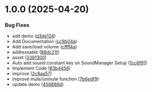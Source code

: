 # 1.0.0 (2025-04-20)


### Bug Fixes

* add demo ([d3de124](https://github.com/Unity-UPM-Packages/Sound-Manager/commit/d3de124fe2ec1d2b985706a1c653f8cb2499fb55))
* Add Documentation ([cc9b04a](https://github.com/Unity-UPM-Packages/Sound-Manager/commit/cc9b04a08a6a47fa023a241debf5378fdce18e72))
* Add save/load volume ([cffff4a](https://github.com/Unity-UPM-Packages/Sound-Manager/commit/cffff4a9963ef2cbe8e851c0d641a3d35bf28016))
* addressable ([88dc21f](https://github.com/Unity-UPM-Packages/Sound-Manager/commit/88dc21f653d8f1956194ee3952a8804a9d7d90fd))
* asset ([3391300](https://github.com/Unity-UPM-Packages/Sound-Manager/commit/3391300bd65a0c9458f669ae7f3495be50d00f6c))
* Auto add sound constant key on SoundManager Setup ([1cc6f91](https://github.com/Unity-UPM-Packages/Sound-Manager/commit/1cc6f91074f6f4d8be6e295bff6a8290ba5ef25c))
* Implement Code ([83b4456](https://github.com/Unity-UPM-Packages/Sound-Manager/commit/83b44565b4fb8f19aed5593aa955b501134b7842))
* improve ([2c8aa57](https://github.com/Unity-UPM-Packages/Sound-Manager/commit/2c8aa57f7e152b295999d03018da52895fd75ce9))
* improve mute/unmute function ([7b6edf9](https://github.com/Unity-UPM-Packages/Sound-Manager/commit/7b6edf99e95df2052e4be7880d47ff8e1a1fc961))
* update demo ([456886d](https://github.com/Unity-UPM-Packages/Sound-Manager/commit/456886d48f1c89858b8c7d41f34a579cc6c536a4))
